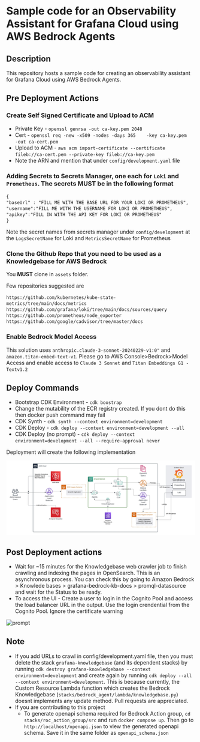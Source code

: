 
# Sample code for an Observability Assistant for Grafana Cloud using AWS Bedrock Agents

## Description

This repository hosts a sample code for creating an observability assistant for Grafana Cloud using AWS Bedrock Agents.

## Pre Deployment Actions
### Create Self Signed Certificate and Upload to ACM

* Private Key - `openssl genrsa -out ca-key.pem 2048`
* Cert - `openssl req -new -x509 -nodes -days 365    -key ca-key.pem    -out ca-cert.pem`
* Upload to ACM - `aws acm import-certificate --certificate fileb://ca-cert.pem --private-key fileb://ca-key.pem`
* Note the ARN and mention that under `config/development.yaml` file

### Adding Secrets to Secrets Manager, one each for `Loki` and `Prometheus`. The secrets MUST be in the following format

```
{
"baseUrl" : "FILL ME WITH THE BASE URL FOR YOUR LOKI OR PROMETHEUS",
"username":"FILL ME WITH THE USERNAME FOR LOKI OR PROMETHEUS",
"apikey":"FILL IN WITH THE API KEY FOR LOKI OR PROMETHEUS"
}
```

Note the secret names from secrets manager under `config/development` at the `LogsSecretName` for Loki and `MetricsSecretName` for Prometheus

### Clone the Github Repo that you need to be used as a Knowledgebase for AWS Bedrock

You **MUST** clone in `assets` folder.

Few repositories suggested are 

```
https://github.com/kubernetes/kube-state-metrics/tree/main/docs/metrics
https://github.com/grafana/loki/tree/main/docs/sources/query
https://github.com/prometheus/node_exporter
https://github.com/google/cadvisor/tree/master/docs
```

### Enable Bedrock Model Access

This solution uses `anthropic.claude-3-sonnet-20240229-v1:0"` and `amazon.titan-embed-text-v1`. Please go to AWS Console>Bedrock>Model Access and enable access to `Claude 3 Sonnet` and `Titan Embeddings G1 - Textv1.2`


## Deploy Commands

* Bootstrap CDK Environment - `cdk boostrap`
* Change the mutability of the ECR registry created. If you dont do this then docker push command may fail
* CDK Synth - `cdk synth --context environment=development`
* CDK Deploy - `cdk deploy --context environment=development --all`
* CDK Deploy (no prompt) - `cdk deploy --context environment=development --all --require-approval never`

Deployment will create the following implementation

![image](./images/grafana-genai-asssistant.jpeg)

## Post Deployment actions

* Wait for ~15 minutes for the Knowledgebase web crawler job to finish crawling and indexing the pages in OpenSearch. This is an asynchronous process. You can check this by going to Amazon Bedrock > Knowlede bases > grafana-bedrock-kb-docs > promql-datasource and wait for the Status to be ready.
* To access the UI - Create a user to login in the Cognito Pool and access the load balancer URL in the output. Use the login crendential from the Cognito Pool. Ignore the certificate warning

![prompt](./images/prompts.gif)


## Note

* If you add URLs to crawl in config/development.yaml file, then you must delete the stack `grafana-knowledgebase` (and its dependent stacks) by running `cdk destroy grafana-knowledgebase --context environment=development` and create again by running `cdk deploy --all --context environment=development`. This is because currently, the Custom Resource Lambda function which creates the Bedrock Knowledgebase (`stacks/bedrock_agent/lambda/knowledgebase.py`) doesnt implements any update method. Pull requests are appreciated.
* If you are contributing to this project
    * To generate openapi schema required for Bedrock Action group, `cd stacks/roc_action_group/src` and run `docker compose up`. Then go to `http://localhost/openapi.json` to view the generated openapi schema. Save it in the same folder as `openapi_schema.json`